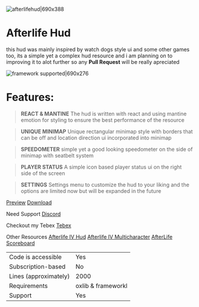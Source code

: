 ![afterlifehud|690x388](https://cdn.discordapp.com/attachments/1297990265537302548/1297990266904379593/afterlifehud.png?ex=6717ef23&is=67169da3&hm=d406523ea42d6f1c53e73e56c302a7b43b584887458a51465029da3d52e6b690&)

# Afterlife Hud
this hud was mainly inspired by watch dogs style ui and some other games too, its a simple yet a complex hud resource and i am planning on to improving it to alot further so any **Pull Request** will be really apreciated

![framework supported|690x276](https://cdn.discordapp.com/attachments/1236448120905138208/1297990768044281967/framework_supported.png?ex=6717ef9a&is=67169e1a&hm=0930e7cc31a823c439e1a8636d8c0381bb4c5fb0b71dcfc00e6b5e7cd192dc2a&)


# Features:

> **REACT & MANTINE**
> The hud is written with react and using mantine emotion for styling to ensure the best performance of the resource

> **UNIQUE MINIMAP**
> Unique rectangular minimap style with borders that can be off and location direction ui incorporated into minimap

> **SPEEDOMETER**
> simple yet a good looking speedometer on the side of minimap with seatbelt system

>  **PLAYER STATUS**
> A simple icon based player status ui on the right side of the screen

> **SETTINGS**
> Settings menu to customize the hud to your liking and the options are limited now but will be expanded in the future

[Preview](https://youtu.be/nHTXMXuKbVg)
[Download](https://github.com/AfterLifeStudio/Afterlife-Hud)

Need Support
[Discord](https://discord.gg/fG8gtywEZ5)

Checkout my Tebex
[Tebex](https://al-studios.tebex.io/)

Other Resources
[Afterlife IV Hud](https://forum.cfx.re/t/paid-al-iv-hud/5208533)
[Afterlife IV Multicharacter](https://forum.cfx.re/t/paid-al-iv-multicharacter/5261947)
[AfterLife Scoreboard](https://forum.cfx.re/t/paid-afterlife-scoreboard-leaderboard/5274828)

|                                         |                                |
|-------------------------------------|----------------------------|
| Code is accessible       | Yes                |
| Subscription-based      | No                 |
| Lines (approximately)  | 2000  |
| Requirements                | oxlib & frameworkl |
| Support                           | Yes                 |
